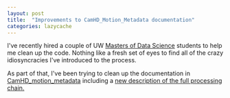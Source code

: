 ```yaml
---
layout: post
title:  "Improvements to CamHD_Motion_Metadata documentation"
categories: lazycache
---
```


I've recently hired a couple of UW [Masters of Data Science](https://www.datasciencemasters.uw.edu) students to help
me clean up the code.   Nothing like a fresh set of eyes to find all of the
crazy idiosyncracies I've introduced to the process.

As part of that, I've been trying to clean up the documentation in [CamHD_motion_metadata](https://github.com/CamHD-Analysis/CamHD_motion_metadata/tree/master/docs)
including a [new description of the full processing chain.](https://github.com/CamHD-Analysis/CamHD_motion_metadata/blob/master/docs/Twenty_Thousand_Foot_View.md)
